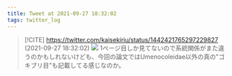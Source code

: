 ```yaml
---
title: Tweet at 2021-09-27 18:32:02
tags: twitter_log
---
```


> [!CITE] https://twitter.com/kaisekiriu/status/1442421765297229827 (2021-09-27 18:32:02)
> ![](https://twitter.com/kaisekiriu/status/1442421765297229827)
> 1ページ目しか見てないので系統関係がまた違うのかもしれないけども、今回の論文ではUmenocoleidae以外の真の"ゴキブリ目"も記載してる感じなのか。
